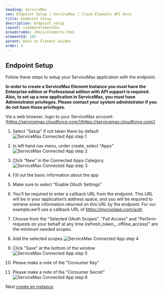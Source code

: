 ```yaml
---
heading: ServiceMax
seo: Endpoint Setup | ServiceMax | Cloud Elements API Docs
title: Endpoint Setup
description: Endpoint setup
layout: sidebarelementdoc
breadcrumbs: /docs/elements.html
elementId: 169
parent: Back to Element Guides
order: 5
---
```


## Endpoint Setup

Follow these steps to setup your ServiceMax application with the endpoint.

__In order to create a ServiceMax Element Instance you must have the Enterprise edition or Professional edition with API support is required. Also, to set up a new application in ServiceMax, you must have Administrator privileges. Please contact your system administrator if you do not have those privileges.__

Via a web browser, login to your ServiceMax account:
[https://servicemax.cloudforce.com/](https://servicemax.cloudforce.com/)

1. Select "Setup" if not taken there by default
![ServiceMax Connected App step 1](http://cloud-elements.com/wp-content/uploads/2015/05/ServiceMaxAPI1.png)

2. In left hand nav menu, under create, select "Apps"
![ServiceMax Connected App step 2](http://cloud-elements.com/wp-content/uploads/2015/05/ServiceMaxAPI2.png)

3. Click “New” in the Connected Apps Category.
![ServiceMax Connected App step 3](http://cloud-elements.com/wp-content/uploads/2015/05/ServiceMaxAPI3.png)

4. Fill out the basic information about the app

5. Make sure to select "Enable OAuth Settings"

6. You’ll be required to enter a callback URL from the endpoint. This URL will be in your application’s address space, and you will be required to retrieve some information returned on this URL by the endpoint. For our example,we’ll use a callback URL of https://mycoolapp.com/auth

7. Choose from the "Selected OAuth Scopes". "Full Access" and "Perform requests on your behalf at any time (refresh_token_, offline_access)" are the minimum needed scopes.

8. Add the selected scopes
![ServiceMax Connected App step 4](http://cloud-elements.com/wp-content/uploads/2015/05/ServiceMaxAPI4.png)

9. Click "Save" at the bottom of the window
![ServiceMax Connected App step 5](http://cloud-elements.com/wp-content/uploads/2015/05/ServiceMaxAPI5.png)

10. Please make a note of the "Consumer Key"

11. Please make a note of the "Consumer Secret"
![ServiceMax Connected App step 6](http://cloud-elements.com/wp-content/uploads/2015/05/ServiceMaxAPI6.png)

Next [create an instance](servicemax-create-instance.html).
